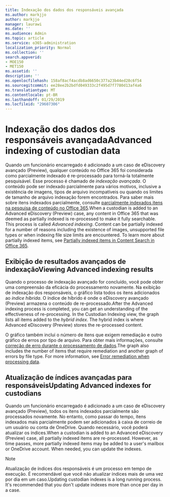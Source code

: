 ```yaml
---
title: Indexação dos dados dos responsáveis avançada
ms.author: markjjo
author: markjjo
manager: laurawi
ms.date: ''
ms.audience: Admin
ms.topic: article
ms.service: o365-administration
localization_priority: Normal
ms.collection: ''
search.appverid:
- MOE150
- MET150
ms.assetid: ''
description: ''
ms.openlocfilehash: 158af8acf4acdb8ad6650c377a23b44ed28c6f54
ms.sourcegitcommit: ee28ee2b2bdfd049333c2f495d7f7780d13af4a6
ms.translationtype: MT
ms.contentlocale: pt-BR
ms.lasthandoff: 01/29/2019
ms.locfileid: "29607306"
---
```

# <a name="advanced-indexing-of-custodian-data"></a><span data-ttu-id="3957f-102">Indexação dos dados dos responsáveis avançada</span><span class="sxs-lookup"><span data-stu-id="3957f-102">Advanced indexing of custodian data</span></span>

<span data-ttu-id="3957f-p101">Quando um funcionário encarregado é adicionado a um caso de eDiscovery avançado (Preview), qualquer conteúdo no Office 365 foi considerada como parcialmente indexado é re-processado para torná-la totalmente pesquisável.  Esse processo é chamado de *indexação avançada*. O conteúdo pode ser indexado parcialmente para vários motivos, inclusive a existência de imagens, tipos de arquivo incompatíveis ou quando os limites de tamanho de arquivo indexação forem encontrados.  Para saber mais sobre itens indexados parcialmente, consulte [parcialmente indexados itens na pesquisa de conteúdo no Office 365](https://docs.microsoft.com/en-us/office365/securitycompliance/partially-indexed-items-in-content-search).</span><span class="sxs-lookup"><span data-stu-id="3957f-p101">When a custodian is added to an Advanced eDiscovery (Preview) case, any content in Office 365 that was deemed as partially indexed is re-processed to make it fully searchable.  This process is called *Advanced indexing*. Content can be partially indexed for a number of reasons including the existence of images, unsupported file types or when indexing file size limits are encountered.  To learn more about partially indexed items, see [Partially indexed items in Content Search in Office 365](https://docs.microsoft.com/en-us/office365/securitycompliance/partially-indexed-items-in-content-search).</span></span>

## <a name="viewing-advanced-indexing-results"></a><span data-ttu-id="3957f-107">Exibição de resultados avançados de indexação</span><span class="sxs-lookup"><span data-stu-id="3957f-107">Viewing Advanced indexing results</span></span>

<span data-ttu-id="3957f-p102">Quando o processo de indexação avançado for concluído, você pode obter uma compreensão da eficácia do processamento novamente.  Na exibição de indexação dos responsáveis, o gráfico lista todos os itens adicionados ao *índice híbrida*.  O índice de híbrido é onde o eDiscovery avançado (Preview) armazena o conteúdo de re-processado.</span><span class="sxs-lookup"><span data-stu-id="3957f-p102">After the Advanced indexing process is completed, you can get an understanding of the effectiveness of re-processing.  In the Custodian Indexing view, the graph lists all items added to the *hybrid index*.  The hybrid index is where Advanced eDiscovery (Preview) stores the re-processed content.</span></span>

<span data-ttu-id="3957f-p103">O gráfico também inclui o número de itens que exigem remediação e outro gráfico de erros por tipo de arquivo. Para obter mais informações, consulte [correção de erro durante o processamento de dados](error-remediation.md).</span><span class="sxs-lookup"><span data-stu-id="3957f-p103">The graph also includes the number of items that require remediation and another graph of errors by file type. For more information, see [Error remediation when processing data](error-remediation.md).</span></span>

## <a name="updating-advanced-indexes-for-custodians"></a><span data-ttu-id="3957f-113">Atualização de índices avançadas para responsáveis</span><span class="sxs-lookup"><span data-stu-id="3957f-113">Updating Advanced indexes for custodians</span></span>

<span data-ttu-id="3957f-p104">Quando um funcionário encarregado é adicionado a um caso de eDiscovery avançado (Preview), todos os itens indexados parcialmente são processados novamente. No entanto, como passar do tempo, itens indexados mais parcialmente podem ser adicionados à caixa de correio de um usuário ou conta de OneDrive.  Quando necessário, você poderá atualizar os índices.</span><span class="sxs-lookup"><span data-stu-id="3957f-p104">When a custodian is added to an Advanced eDiscovery (Preview) case, all partially indexed items are re-processed. However, as time passes, more partially indexed items may be added to a user's mailbox or OneDrive account.  When needed, you can update the indexes.</span></span>

> [!NOTE]
> <span data-ttu-id="3957f-p105">Atualização de índices dos responsáveis é um processo em tempo de execução. É recomendável que você não atualizar índices mais de uma vez por dia em um caso.</span><span class="sxs-lookup"><span data-stu-id="3957f-p105">Updating custodian indexes is a long running process. It's recommended that you don't update indexes more than once per day in a case.</span></span>
